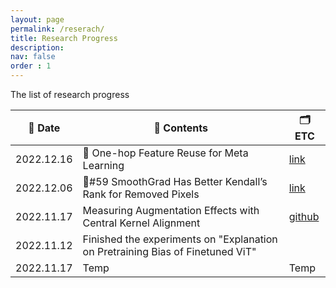 ```yaml
---
layout: page
permalink: /reserach/
title: Research Progress
description: 
nav: false
order : 1
---
```


The list of research progress 

<div align=center markdown="1">


|📆 Date| 🍁 Contents| 🗂 ETC | 
|---|---|---|
|2022.12.16|📜 One-hop Feature Reuse for Meta Learning| [link](https://fxnnxc.github.io/blog/2022/one_hop) |
|2022.12.06|🌆#59 SmoothGrad Has Better Kendall’s Rank for Removed Pixels| [link](https://fxnnxc.github.io/blog/2022/exp_59/)|
|2022.11.17| Measuring Augmentation Effects with Central Kernel Alignment|[github](https://github.com/fxnnxc/hex/tree/main/experiments/1_measuring_augmentation_effects_with_central_kernel_alignment)|
|2022.11.12|Finished the experiments on "Explanation on Pretraining Bias of Finetuned ViT" |  |
|2022.11.17|Temp |Temp |


</div>


